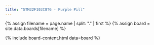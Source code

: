```yaml
---
title: "STM32F103C8T6 - Purple Pill"
---
```


{% assign filename = page.name | split: "." | first %}
{% assign board = site.data.boards[filename] %}

{% include board-content.html data=board %}
